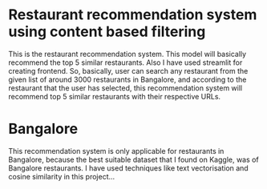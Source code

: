 # Restaurant recommendation system using content based filtering 
This is the restaurant recommendation system. This model will basically recommend the top 5 similar restaurants. Also I have used streamlit for creating frontend. So, basically, user can search any restaurant from the given list of around 3000 restaurants in Bangalore, and according to the restaurant that the user has selected, this recommendation system will recommend top 5 similar restaurants with their respective URLs. 
# Bangalore
This recommendation system is only applicable for restaurants in Bangalore, because the best suitable dataset that I found on Kaggle, was of Bangalore restaurants. I have used techniques like text vectorisation and cosine similarity in this project...
